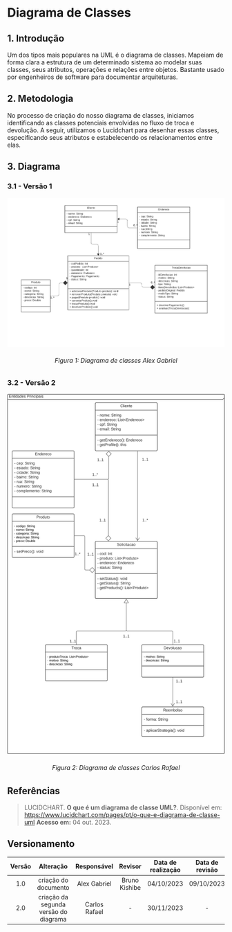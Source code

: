 # Diagrama de Classes

## 1. Introdução

Um dos tipos mais populares na UML é o diagrama de classes. Mapeiam de forma clara a estrutura de um determinado sistema ao modelar suas classes, seus atributos, operações e relações entre objetos. Bastante usado por engenheiros de software para documentar arquiteturas.

## 2. Metodologia

No processo de criação do nosso diagrama de classes, iniciamos identificando as classes potenciais envolvidas no fluxo de troca e devolução. A seguir, utilizamos o Lucidchart para desenhar essas classes, especificando seus atributos e estabelecendo os relacionamentos entre elas.

## 3. Diagrama

### 3.1 - Versão 1

![Diagrama de Classes](../Assets/modelagem/diagramaClasse/class_diagram_v1.png)

<h6 align = "center">Figura 1: Diagrama de classes Alex Gabriel</h6>

### 3.2 - Versão 2

![Diagrama de Classes](../Assets/modelagem/diagramaClasse/class_diagram_v2.png)

<h6 align = "center">Figura 2: Diagrama de classes Carlos Rafael</h6>

## Referências

> LUCIDCHART. **O que é um diagrama de classe UML?**. Disponível em: https://www.lucidchart.com/pages/pt/o-que-e-diagrama-de-classe-uml **Acesso em:** 04 out. 2023.

## Versionamento

| Versão |               Alteração               |  Responsável  |    Revisor    | Data de realização | Data de revisão |
| :----: | :-----------------------------------: | :-----------: | :-----------: | :----------------: | :-------------: |
|  1.0   |         criação do documento          | Alex Gabriel  | Bruno Kishibe |     04/10/2023     |   09/10/2023    |
|  2.0   | criação da segunda versão do diagrama | Carlos Rafael |       -       |     30/11/2023     |        -        |
